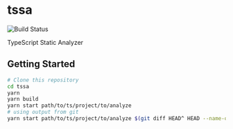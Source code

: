# tssa

![Build Status](https://github.com/SamChou19815/tssa/workflows/CI/badge.svg)

TypeScript Static Analyzer

## Getting Started

```bash
# Clone this repository
cd tssa
yarn
yarn build
yarn start path/to/ts/project/to/analyze
# using output from git
yarn start path/to/ts/project/to/analyze $(git diff HEAD^ HEAD --name-only)
```
